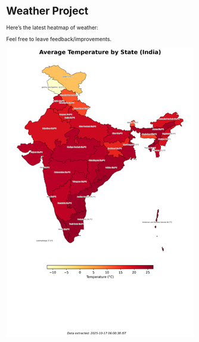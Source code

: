 # Weather Project

Here’s the latest heatmap of weather:

Feel free to leave feedback/improvements.

![India Heatmap](docs/assets/india_heatmap.png?v=F18E30)
